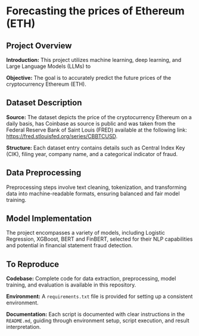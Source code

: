 # Forecasting the prices of Ethereum (ETH)
## Project Overview

**Introduction:** This project utilizes machine learning, deep learning, and Large Language Models (LLMs) to 

**Objective:** The goal is to accurately predict the future prices of the cryptocurrency Ethereum (ETH).

## Dataset Description

**Source:** The dataset depicts the price of the cryptocurrency Ethereum on a daily basis, has Coinbase as source is public and was taken from the Federal Reserve Bank of Saint Louis (FRED) available at the following link: https://fred.stlouisfed.org/series/CBBTCUSD.

**Structure:** Each dataset entry contains details such as Central Index Key (CIK), filing year, company name, and a categorical indicator of fraud.

## Data Preprocessing

Preprocessing steps involve text cleaning, tokenization, and transforming data into machine-readable formats, ensuring balanced and fair model training.

## Model Implementation

The project encompasses a variety of models, including Logistic Regression, XGBoost, BERT and FinBERT, selected for their NLP capabilities and potential in financial statement fraud detection.

## To Reproduce

**Codebase:** Complete code for data extraction, preprocessing, model training, and evaluation is available in this repository.

**Environment:** A `requirements.txt` file is provided for setting up a consistent environment.

**Documentation:** Each script is documented with clear instructions in the `README.md`, guiding through environment setup, script execution, and result interpretation.
